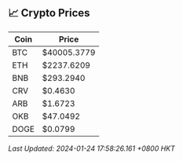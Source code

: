 ## 📈 Crypto Prices

| Coin | Price |
| ---- | ----- |
| BTC | $40005.3779 |
| ETH | $2237.6209 |
| BNB | $293.2940 |
| CRV | $0.4630 |
| ARB | $1.6723 |
| OKB | $47.0492 |
| DOGE | $0.0799 |

_Last Updated: 2024-01-24 17:58:26.161 +0800 HKT_